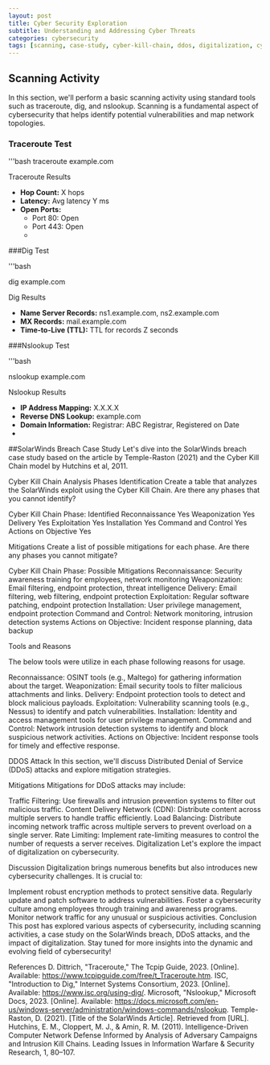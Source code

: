 ```yaml
---
layout: post
title: Cyber Security Exploration
subtitle: Understanding and Addressing Cyber Threats
categories: cybersecurity
tags: [scanning, case-study, cyber-kill-chain, ddos, digitalization, cybersecurity]
---
```


## Scanning Activity

In this section, we'll perform a basic scanning activity using standard tools such as traceroute, dig, and nslookup. Scanning is a fundamental aspect of cybersecurity that helps identify potential vulnerabilities and map network topologies.

### Traceroute Test

'''bash
traceroute example.com

Traceroute Results

- **Hop Count:** X hops
- **Latency:** Avg latency Y ms
- **Open Ports:**
  - Port 80: Open
  - Port 443: Open
  - 
###Dig Test

'''bash

dig example.com

Dig Results

- **Name Server Records:** ns1.example.com, ns2.example.com
- **MX Records:** mail.example.com
- **Time-to-Live (TTL):** TTL for records Z seconds
 
###Nslookup Test

'''bash

nslookup example.com

Nslookup Results

- **IP Address Mapping:** X.X.X.X
- **Reverse DNS Lookup:** example.com
- **Domain Information:** Registrar: ABC Registrar, Registered on Date
- 
##SolarWinds Breach Case Study
Let's dive into the SolarWinds breach case study based on the article by Temple-Raston (2021) and the Cyber Kill Chain model by Hutchins et al, 2011.

Cyber Kill Chain Analysis
Phases Identification
Create a table that analyzes the SolarWinds exploit using the Cyber Kill Chain. Are there any phases that you cannot identify?

Cyber Kill Chain Phase:	Identified
Reconnaissance	        Yes
Weaponization	          Yes
Delivery	              Yes
Exploitation	          Yes
Installation	          Yes
Command and Control	    Yes
Actions on Objective	  Yes

Mitigations
Create a list of possible mitigations for each phase. Are there any phases you cannot mitigate?

Cyber Kill Chain Phase:	Possible Mitigations
Reconnaissance:	Security awareness training for employees, network monitoring
Weaponization:	Email filtering, endpoint protection, threat intelligence
Delivery:	Email filtering, web filtering, endpoint protection
Exploitation:	Regular software patching, endpoint protection
Installation:	User privilege management, endpoint protection
Command and Control:	Network monitoring, intrusion detection systems
Actions on Objective:	Incident response planning, data backup

Tools and Reasons

The below tools were utilize in each phase following reasons for usage.

Reconnaissance: OSINT tools (e.g., Maltego) for gathering information about the target.
Weaponization: Email security tools to filter malicious attachments and links.
Delivery: Endpoint protection tools to detect and block malicious payloads.
Exploitation: Vulnerability scanning tools (e.g., Nessus) to identify and patch vulnerabilities.
Installation: Identity and access management tools for user privilege management.
Command and Control: Network intrusion detection systems to identify and block suspicious network activities.
Actions on Objective: Incident response tools for timely and effective response.

DDOS Attack
In this section, we'll discuss Distributed Denial of Service (DDoS) attacks and explore mitigation strategies.

Mitigations
Mitigations for DDoS attacks may include:

Traffic Filtering: Use firewalls and intrusion prevention systems to filter out malicious traffic.
Content Delivery Network (CDN): Distribute content across multiple servers to handle traffic efficiently.
Load Balancing: Distribute incoming network traffic across multiple servers to prevent overload on a single server.
Rate Limiting: Implement rate-limiting measures to control the number of requests a server receives.
Digitalization
Let's explore the impact of digitalization on cybersecurity.

Discussion
Digitalization brings numerous benefits but also introduces new cybersecurity challenges. It is crucial to:

Implement robust encryption methods to protect sensitive data.
Regularly update and patch software to address vulnerabilities.
Foster a cybersecurity culture among employees through training and awareness programs.
Monitor network traffic for any unusual or suspicious activities.
Conclusion
This post has explored various aspects of cybersecurity, including scanning activities, a case study on the SolarWinds breach, DDoS attacks, and the impact of digitalization. Stay tuned for more insights into the dynamic and evolving field of cybersecurity!

References
D. Dittrich, "Traceroute," The Tcpip Guide, 2023. [Online]. Available: https://www.tcpipguide.com/free/t_Traceroute.htm.
ISC, "Introduction to Dig," Internet Systems Consortium, 2023. [Online]. Available: https://www.isc.org/using-dig/.
Microsoft, "Nslookup," Microsoft Docs, 2023. [Online]. Available: https://docs.microsoft.com/en-us/windows-server/administration/windows-commands/nslookup.
Temple-Raston, D. (2021). [Title of the SolarWinds Article]. Retrieved from [URL].
Hutchins, E. M., Cloppert, M. J., & Amin, R. M. (2011). Intelligence-Driven Computer Network Defense Informed by Analysis of Adversary Campaigns and Intrusion Kill Chains. Leading Issues in Information Warfare & Security Research, 1, 80–107.
